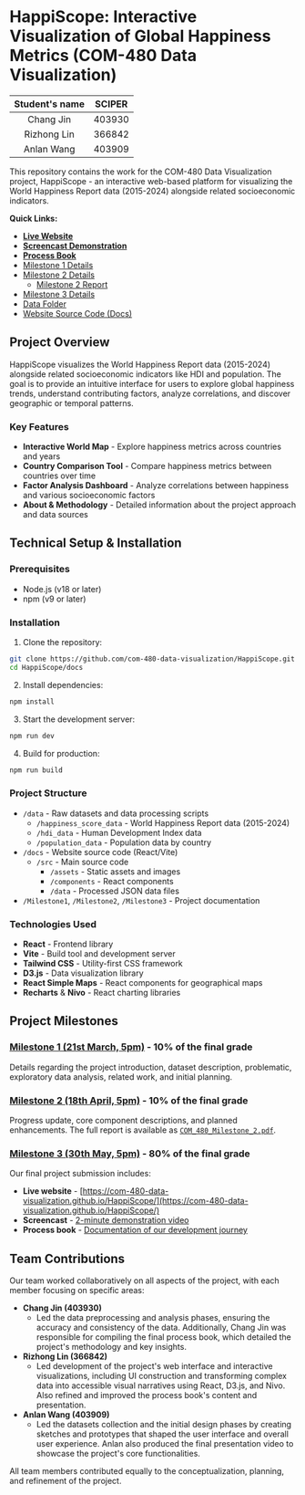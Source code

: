 # HappiScope: Interactive Visualization of Global Happiness Metrics (COM-480 Data Visualization)

| Student's name | SCIPER |
| :------------: | :----: |
|   Chang Jin    | 403930 |
|  Rizhong Lin   | 366842 |
|   Anlan Wang   | 403909 |

This repository contains the work for the COM-480 Data Visualization project, HappiScope - an interactive web-based platform for visualizing the World Happiness Report data (2015-2024) alongside related socioeconomic indicators.

**Quick Links:**

- [**Live Website**](https://com-480-data-visualization.github.io/HappiScope/)
- [**Screencast Demonstration**](https://www.youtube.com/watch?v=LKiJylkJAQ4)
- [**Process Book**](./Milestone3/process_book.pdf)
- [Milestone 1 Details](./Milestone1/)
- [Milestone 2 Details](./Milestone2/)
  - [Milestone 2 Report](./Milestone2/COM_480_Milestone_2.pdf)
- [Milestone 3 Details](./Milestone3/)
- [Data Folder](./data/)
- [Website Source Code (Docs)](./docs/)

## Project Overview

HappiScope visualizes the World Happiness Report data (2015-2024) alongside related socioeconomic indicators like HDI and population. The goal is to provide an intuitive interface for users to explore global happiness trends, understand contributing factors, analyze correlations, and discover geographic or temporal patterns.

### Key Features

- **Interactive World Map** - Explore happiness metrics across countries and years
- **Country Comparison Tool** - Compare happiness metrics between countries over time
- **Factor Analysis Dashboard** - Analyze correlations between happiness and various socioeconomic factors
- **About & Methodology** - Detailed information about the project approach and data sources

## Technical Setup & Installation

### Prerequisites

- Node.js (v18 or later)
- npm (v9 or later)

### Installation

1. Clone the repository:

```bash
git clone https://github.com/com-480-data-visualization/HappiScope.git
cd HappiScope/docs
```

2. Install dependencies:

```bash
npm install
```

3. Start the development server:

```bash
npm run dev
```

4. Build for production:

```bash
npm run build
```

### Project Structure

- `/data` - Raw datasets and data processing scripts
  - `/happiness_score_data` - World Happiness Report data (2015-2024)
  - `/hdi_data` - Human Development Index data
  - `/population_data` - Population data by country
- `/docs` - Website source code (React/Vite)
  - `/src` - Main source code
    - `/assets` - Static assets and images
    - `/components` - React components
    - `/data` - Processed JSON data files
- `/Milestone1`, `/Milestone2`, `/Milestone3` - Project documentation

### Technologies Used

- **React** - Frontend library
- **Vite** - Build tool and development server
- **Tailwind CSS** - Utility-first CSS framework
- **D3.js** - Data visualization library
- **React Simple Maps** - React components for geographical maps
- **Recharts** & **Nivo** - React charting libraries

## Project Milestones

### [Milestone 1 (21st March, 5pm)](./Milestone1/) - 10% of the final grade

Details regarding the project introduction, dataset description, problematic, exploratory data analysis, related work, and initial planning.

### [Milestone 2 (18th April, 5pm)](./Milestone2/) - 10% of the final grade

Progress update, core component descriptions, and planned enhancements. The full report is available as [`COM_480_Milestone_2.pdf`](./Milestone2/COM_480_Milestone_2.pdf).

### [Milestone 3 (30th May, 5pm)](./Milestone3/) - 80% of the final grade

Our final project submission includes:

- **Live website** - [https://com-480-data-visualization.github.io/HappiScope/](https://com-480-data-visualization.github.io/HappiScope/)
- **Screencast** - [2-minute demonstration video](https://www.youtube.com/watch?v=LKiJylkJAQ4)
- **Process book** - [Documentation of our development journey](./Milestone3/process_book.pdf)

## Team Contributions

Our team worked collaboratively on all aspects of the project, with each member focusing on specific areas:

- **Chang Jin (403930)**
  - Led the data preprocessing and analysis phases, ensuring the accuracy and consistency of the data. Additionally, Chang Jin was responsible for compiling the final process book, which detailed the project\'s methodology and key insights.
- **Rizhong Lin (366842)**
  - Led development of the project\'s web interface and interactive visualizations, including UI construction and transforming complex data into accessible visual narratives using React, D3.js, and Nivo. Also refined and improved the process book\'s content and presentation.
- **Anlan Wang (403909)**
  - Led the datasets collection and the initial design phases by creating sketches and prototypes that shaped the user interface and overall user experience. Anlan also produced the final presentation video to showcase the project\'s core functionalities.

All team members contributed equally to the conceptualization, planning, and refinement of the project.
